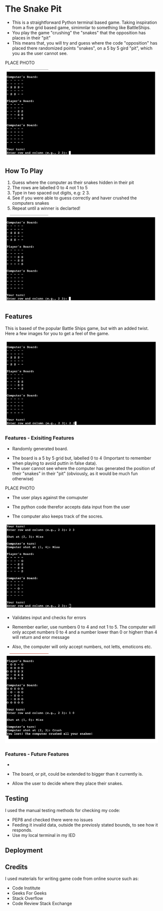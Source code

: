 # The Snake Pit

* This is a straightforward Python terminal based game. Taking inspiration from a five grid based game, simimnlar to something like BattleShips.
* You play the game "crushing" the "snakes" that the opposition has places in their "pit"
* This means that, you will try and guess where the code "opposition" has placed there randomized points "snakes", on a 5 by 5 gird "pit", which you as the user cannot see. 

PLACE PHOTO

![contact image](assets/Game.png)

## How To Play 

1. Guess where the computer as their snakes hidden in their pit
2. The rows are labelled 0 to 4 not 1 to 5 
3. Type in two spaced out digits, e.g: 2 3. 
4. See if you were able to guess correctly and haver crushed the computers snakes
5. Repeat until a winner is declarted! 

![contact image](assets/Game.png)

## Features 

This is based of the popular Battle Ships game, but with an added twist. Here a few images for you to get a feel of the game.

![contact image](assets/GameWithInput.png)

###  Features - Exisiting Features

* Randomly generated board.

 - The board is a 5 by 5 grid but, labelled 0 to 4 (Important to remember when playing to avoid puttin in false data).
 - The user cannot see where the computer has generated the position of their "snakes" in their "pit" (obviously, as it would be much fun otherwise)

PLACE PHOTO 

* The user plays against the comuputer 

* The python code therefor accepts data input from the user 

* The computer also keeps track of the socres. 

![contact image](assets/GameTurn.png)

* Validates input and checks for errors 

 - Remember earlier, use numbers 0 to 4 and not 1 to 5. The computer will only accpet numbers 0 to 4 and a number lower than 0 or higherr than 4 will return and eror message 

 - Also, the computer will only accept numbers, not letts, emoticons etc. 

![contact image](assets/GameEnd.png)

###  Features - Future Features 

* 

 - The board, or pit, could be extended to bigger than it currently is. 

 - Allow the user to decide where they place their snakes. 

## Testing 

I used the manual testing methods for checking my code: 

- PEP8 and checked there were no issues 
- Feeding it invalid data, outside the previosly stated bounds, to see how it responds. 
- Use my local terminal in my IED 

## Deployment 



## Credits 

I used materials for writing game code from online source such as: 
* Code Institute 
* Geeks For Geeks 
* Stack Overflow
* Code Review Stack Exchange  